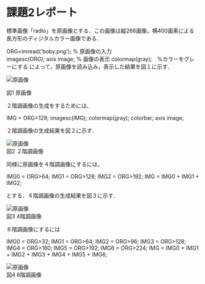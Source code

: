 ﻿# 課題2レポート

標準画像「radio」を原画像とする．この画像は縦266画像，横400画素による長方形のディジタルカラー画像である．

ORG=imread('boby.png'); % 原画像の入力  
imagesc(ORG); axis image; % 画像の表示
colormap(gray);　%カラーをグレーにする
によって，原画像を読み込み，表示した結果を図１に示す．

![原画像](https://github.com/Shun510/MATLAB2/blob/master/images/kadai2_1.jpg)  
 
 図1 原画像

２階調画像の生成をするためには、

IMG = ORG>128;
imagesc(IMG); colormap(gray); colorbar;  axis image;

２階調画像の生成結果を図２に示す．

![原画像](https://github.com/Shun510/MATLAB2/blob/master/images/kadai2_2.jpg)  
図2 ２階調画像

同様に原画像を４階調画像にするには，

IMG0 = ORG>64;
IMG1 = ORG>128;
IMG2 = ORG>192; 
IMG = IMG0 + IMG1 + IMG2;

とする．４階調画像の生成結果を図３に示す．

![原画像](https://github.com/Shun510/MATLAB2/blob/master/images/kadai2_3.jpg)  
図3 4階調画像

８階調画像にするには

IMG0 = ORG>32;
IMG1 = ORG>64;
IMG2 = ORG>96;
IMG3 = ORG>128;
IMG4 = ORG>160;
IMG5 = ORG>192;
IMG6 = ORG>224;
IMG = IMG0 + IMG1 + IMG2 + IMG3 + IMG4 + IMG5 + IMG6;


![原画像](https://github.com/Shun510/MATLAB2/blob/master/images/kadai2_4.jpg)  
図4 8階調画像
